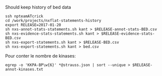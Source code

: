 Should keep history of bed data 

```shell
ssh npteamATcrick
cd /work/projects/nxflat-statements-history
export RELEASE=2017-01-20
sh nxs-annot-stats-statements.sh kant > $RELEASE-annot-stats-BED.csv
sh nxs-evidence-stats-statements.sh kant > $RELEASE-evidence-stats-BED.csv
sh nxs-export-statements.sh kant > $RELEASE-BED.csv
sh nxs-export-statements.sh kant > bed.csv
```

Pour conter le nombre de kinases:
```shell
egrep -o 'KKPA-BP\w{6}' *@strauss.json | sort --unique > $RELEASE-annot-kinases.txt
```

